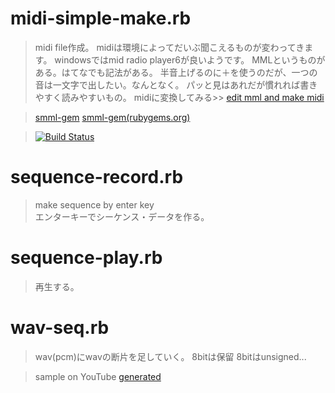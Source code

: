 
# midi-simple-make.rb

> midi file作成。
  midiは環境によってだいぶ聞こえるものが変わってきます。
  windowsではmid radio player6が良いようです。
  MMLというものがある。はてなでも記法がある。
  半音上げるのに＋を使うのだが、一つの音は一文字で出したい。なんとなく。
  パッと見はあれだが慣れれば書きやすく読みやすいもの。
  midiに変換してみる>> [edit mml and make midi](http://tabasano.sakura.ne.jp/edmml.htm)
  
  
> [smml-gem](http://tabasano.sakura.ne.jp/mono/smml-0.0.1.1.gem) 
  [smml-gem(rubygems.org)](https://rubygems.org/gems/smml)
  

>  [![Build Status](https://travis-ci.org/tabasano/wavseq.svg?branch=master)](https://travis-ci.org/tabasano/wavseq)
  


# sequence-record.rb
>  make sequence by enter key  
>  エンターキーでシーケンス・データを作る。  
  
# sequence-play.rb
> 再生する。
  
# wav-seq.rb
> wav(pcm)にwavの断片を足していく。
> 8bitは保留
  8bitはunsigned...
  

> sample on YouTube [generated](https://www.youtube.com/watch?v=RIbP-ZAOJMQ)

